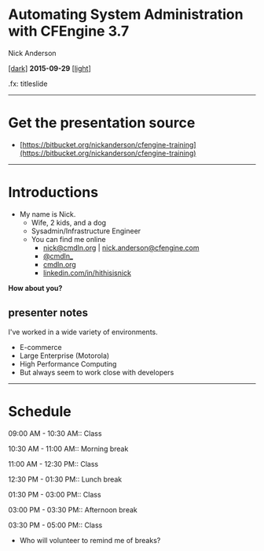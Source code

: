 # Automating System Administration with CFEngine 3.7
Nick Anderson

[[dark]](training-1-day_dark.html) **2015-09-29** [[light]](training-1-day_light.html)


.fx: titleslide

---
# Get the presentation source
* [https://bitbucket.org/nickanderson/cfengine-training](https://bitbucket.org/nickanderson/cfengine-training)

---
# Introductions

* My name is Nick.
    * Wife, 2 kids, and a dog
    * Sysadmin/Infrastructure Engineer
    * You can find me online
        * [nick@cmdln.org](mailto:nick@cmdln.org) | [nick.anderson@cfengine.com](mailto:nick.anderson@cfengine.com)
        * [@cmdln_](https://twitter.com/cmdln_)
        * [cmdln.org](http://www.cmdln.org)
        * [linkedin.com/in/hithisisnick](https://linkedin.com/in/hithisisnick)

**How about you?**

## presenter notes

I've worked in a wide variety of environments.
* E-commerce
* Large Enterprise (Motorola)
* High Performance Computing
* But always seem to work close with developers


---
# Schedule

09:00 AM - 10:30 AM::  Class

10:30 AM - 11:00 AM::  Morning break

11:00 AM - 12:30 PM::  Class

12:30 PM - 01:30 PM::  Lunch break

01:30 PM - 03:00 PM::  Class

03:00 PM - 03:30 PM::  Afternoon break

03:30 PM - 05:00 PM::  Class

* Who will volunteer to remind me of breaks?
